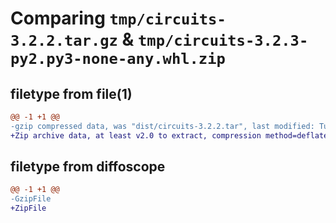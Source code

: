 # Comparing `tmp/circuits-3.2.2.tar.gz` & `tmp/circuits-3.2.3-py2.py3-none-any.whl.zip`

## filetype from file(1)

```diff
@@ -1 +1 @@
-gzip compressed data, was "dist/circuits-3.2.2.tar", last modified: Tue Oct 19 16:25:00 2021, max compression
+Zip archive data, at least v2.0 to extract, compression method=deflate
```

## filetype from diffoscope

```diff
@@ -1 +1 @@
-GzipFile
+ZipFile
```

